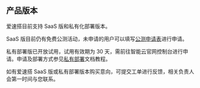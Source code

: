 ## 产品版本

爱速搭目前支持 SaaS 版和私有化部署版本。

SaaS 版目前仍有免费公测活动，未申请的用户可以填写[公测申请表](https://cloud.baidu.com/survey/isuda.html)进行申请。

私有部署版已开放试用，试用有效期为 30 天，需前往智能云官网控制台进行申请。申请及部署方式参见[私有部署](https://cloud.baidu.com/doc/ISUDA/s/9kgt0zl4w)文档教程。

如有爱速搭 SaaS 版或私有部署版本购买意向，可提交工单进行反馈，相关负责人会第一时间与您联系。
